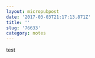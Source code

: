 ```yaml
---
layout: micropubpost
date: '2017-03-03T21:17:13.871Z'
title: ''
slug: '76633'
category: notes
---
```

test
